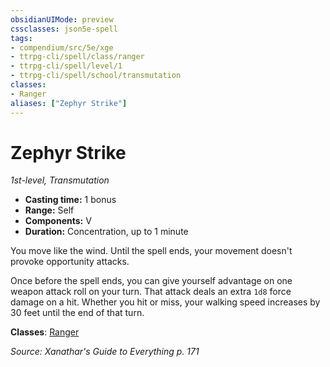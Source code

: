 ```yaml
---
obsidianUIMode: preview
cssclasses: json5e-spell
tags:
- compendium/src/5e/xge
- ttrpg-cli/spell/class/ranger
- ttrpg-cli/spell/level/1
- ttrpg-cli/spell/school/transmutation
classes:
- Ranger
aliases: ["Zephyr Strike"]
---
```

# Zephyr Strike
*1st-level, Transmutation*  

- **Casting time:** 1 bonus
- **Range:** Self
- **Components:** V
- **Duration:** Concentration, up to 1 minute

You move like the wind. Until the spell ends, your movement doesn't provoke opportunity attacks.

Once before the spell ends, you can give yourself advantage on one weapon attack roll on your turn. That attack deals an extra `1d8` force damage on a hit. Whether you hit or miss, your walking speed increases by 30 feet until the end of that turn.

**Classes**: [Ranger](/3-Mechanics/CLI/classes/ranger.md)

*Source: Xanathar's Guide to Everything p. 171*